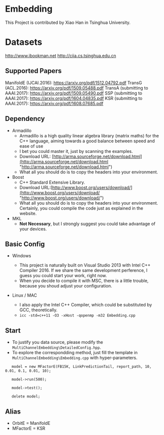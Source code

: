 # Embedding
This Project is contributed by Xiao Han in Tsinghua University.

# Datasets
http://www.ibookman.net
http://ciia.cs.tsinghua.edu.cn

## Supported Papers
ManifoldE (IJCAI.2016): https://arxiv.org/pdf/1512.04792.pdf
TransG (ACL.2016): https://arxiv.org/pdf/1509.05488.pdf
TransA (submitting to AAAI.2017): https://arxiv.org/pdf/1509.05490.pdf
SSP (submitting to AAAI.2017): https://arxiv.org/pdf/1604.04835.pdf
KSR (submitting to AAAI.2017): https://arxiv.org/pdf/1608.07685.pdf

## Dependency
-	Armadillo
	-	Armadillo is a high quality linear algebra library (matrix maths) for the C++ language, aiming towards a good balance between speed and ease of use 
	-	I bet you could master it, just by scanning the examples.
	-	Download URL: [http://arma.sourceforge.net/download.html](http://arma.sourceforge.net/download.html "http://arma.sourceforge.net/download.html")
	-	What all you should do is to copy the headers into your environment.
-	Boost
	-	C++ Standard Extensive Library.
	-	Download URL:[http://www.boost.org/users/download/](http://www.boost.org/users/download/ "http://www.boost.org/users/download/")
	-	What all you should do is to copy the headers into your environment. Certainly, you could compile the code just as explained in the website.
-	MKL
	-	**Not Necessary**, but I strongly suggest you could take advantage of your devices.


## Basic Config
-	Windows
	-	This project is naturally built on Visual Studio 2013 with Intel C++ Compiler 2016. If we share the same development perference, I guess you could start your work, right now.
	-	When you decide to compile it with MSC, there is a little trouble, because you shoud adjust your configuration.

-	Linux / MAC
	-	I also apply the Intel C++ Compiler, which could be substituted by GCC, theoretically.
	-	`icc -std=c++11 -O3 -xHost -qopenmp -m32 Embedding.cpp`

## Start
-	To justify you data source, please modify the `MultiChannelEmbedding\DetailedConfig.hpp`.
-	To explore the correspondding method, just fill the template in `MultiChannelEmbedding\Embedding.cpp` with hyper-parameters.
	
`	model = new MFactorE(FB15K, LinkPredictionTail, report_path, 10, 0.01, 0.1, 0.01, 10);`

`	model->run(500);`

`	model->test();`

`	delete model;`


## Alias
-	OrbitE = ManifoldE
-	MFactorE = KSR
